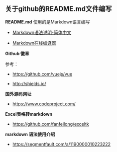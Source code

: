 ## 关于github的README.md文件编写

**README.md** 使用的是Markdown语言编写

* [Markdown语法说明-简体中文](http://wowubuntu.com/markdown/index.html)

* [Markdown在线编译器](http://mahua.jser.me/)

**Github 徽章**

参考：

* https://github.com/vuejs/vue

* http://shields.io/

**国外源码网址**

* https://www.codeproject.com/

**Excel表格转markdown**

* https://github.com/fanfeilong/exceltk


**markdown 语法使用介绍**

* https://segmentfault.com/a/1190000010223222
